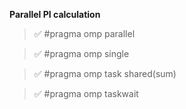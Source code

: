 **Parallel PI calculation**

> :white_check_mark: #pragma omp parallel 

> :white_check_mark: #pragma omp single

> :white_check_mark: #pragma omp task shared(sum)

> :white_check_mark: #pragma omp taskwait
